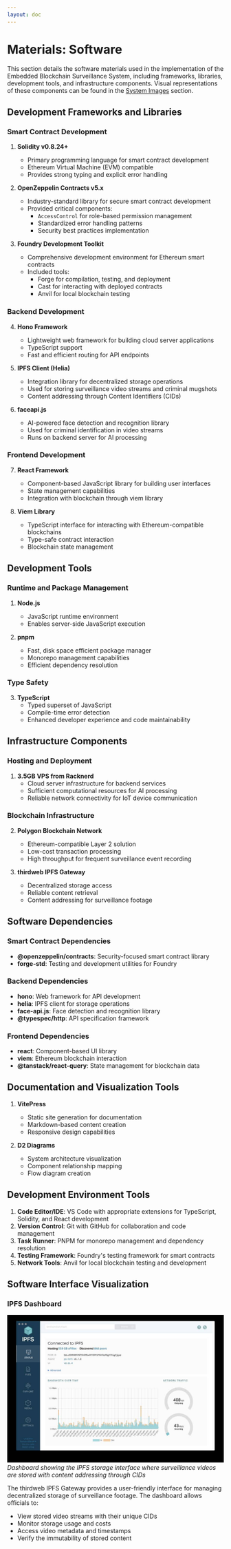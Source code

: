 ```yaml
---
layout: doc
---
```


# Materials: Software

This section details the software materials used in the implementation of the Embedded Blockchain Surveillance System, including frameworks, libraries, development tools, and infrastructure components. Visual representations of these components can be found in the [System Images](/project-report/images) section.

## Development Frameworks and Libraries

### Smart Contract Development
1. **Solidity v0.8.24+**
   - Primary programming language for smart contract development
   - Ethereum Virtual Machine (EVM) compatible
   - Provides strong typing and explicit error handling

2. **OpenZeppelin Contracts v5.x**
   - Industry-standard library for secure smart contract development
   - Provided critical components:
     - `AccessControl` for role-based permission management
     - Standardized error handling patterns
     - Security best practices implementation

3. **Foundry Development Toolkit**
   - Comprehensive development environment for Ethereum smart contracts
   - Included tools:
     - Forge for compilation, testing, and deployment
     - Cast for interacting with deployed contracts
     - Anvil for local blockchain testing

### Backend Development
4. **Hono Framework**
   - Lightweight web framework for building cloud server applications
   - TypeScript support
   - Fast and efficient routing for API endpoints

5. **IPFS Client (Helia)**
   - Integration library for decentralized storage operations
   - Used for storing surveillance video streams and criminal mugshots
   - Content addressing through Content Identifiers (CIDs)

6. **faceapi.js**
   - AI-powered face detection and recognition library
   - Used for criminal identification in video streams
   - Runs on backend server for AI processing

### Frontend Development
7. **React Framework**
   - Component-based JavaScript library for building user interfaces
   - State management capabilities
   - Integration with blockchain through viem library

8. **Viem Library**
   - TypeScript interface for interacting with Ethereum-compatible blockchains
   - Type-safe contract interaction
   - Blockchain state management

## Development Tools

### Runtime and Package Management
1. **Node.js**
   - JavaScript runtime environment
   - Enables server-side JavaScript execution

2. **pnpm**
   - Fast, disk space efficient package manager
   - Monorepo management capabilities
   - Efficient dependency resolution

### Type Safety
3. **TypeScript**
   - Typed superset of JavaScript
   - Compile-time error detection
   - Enhanced developer experience and code maintainability

## Infrastructure Components

### Hosting and Deployment
1. **3.5GB VPS from Racknerd**
   - Cloud server infrastructure for backend services
   - Sufficient computational resources for AI processing
   - Reliable network connectivity for IoT device communication

### Blockchain Infrastructure
2. **Polygon Blockchain Network**
   - Ethereum-compatible Layer 2 solution
   - Low-cost transaction processing
   - High throughput for frequent surveillance event recording

3. **thirdweb IPFS Gateway**
   - Decentralized storage access
   - Reliable content retrieval
   - Content addressing for surveillance footage

## Software Dependencies

### Smart Contract Dependencies
- **@openzeppelin/contracts**: Security-focused smart contract library
- **forge-std**: Testing and development utilities for Foundry

### Backend Dependencies
- **hono**: Web framework for API development
- **helia**: IPFS client for storage operations
- **face-api.js**: Face detection and recognition library
- **@typespec/http**: API specification framework

### Frontend Dependencies
- **react**: Component-based UI library
- **viem**: Ethereum blockchain interaction
- **@tanstack/react-query**: State management for blockchain data

## Documentation and Visualization Tools

1. **VitePress**
   - Static site generation for documentation
   - Markdown-based content creation
   - Responsive design capabilities

2. **D2 Diagrams**
   - System architecture visualization
   - Component relationship mapping
   - Flow diagram creation

## Development Environment Tools

1. **Code Editor/IDE**: VS Code with appropriate extensions for TypeScript, Solidity, and React development
2. **Version Control**: Git with GitHub for collaboration and code management
3. **Task Runner**: PNPM for monorepo management and dependency resolution
4. **Testing Framework**: Foundry's testing framework for smart contracts
5. **Network Tools**: Anvil for local blockchain testing and development

## Software Interface Visualization

### IPFS Dashboard
![IPFS Dashboard](../images/ipfs-dashboard.jpg)
*Dashboard showing the IPFS storage interface where surveillance videos are stored with content addressing through CIDs*

The thirdweb IPFS Gateway provides a user-friendly interface for managing decentralized storage of surveillance footage. The dashboard allows officials to:
- View stored video streams with their unique CIDs
- Monitor storage usage and costs
- Access video metadata and timestamps
- Verify the immutability of stored content